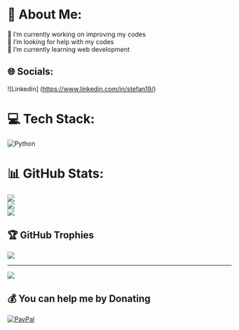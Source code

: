 # 💫 About Me:
🔭 I’m currently working on improving my codes<br>🤝 I’m looking for help with my codes <br>🌱 I’m currently learning web development



## 🌐 Socials:
![Linkedin] (https://www.linkedin.com/in/stefan19/)

# 💻 Tech Stack:
![Python](https://img.shields.io/badge/python-3670A0?style=for-the-badge&logo=python&logoColor=ffdd54)
# 📊 GitHub Stats:
![](https://github-readme-stats.vercel.app/api?username=xdStefcho&theme=dark&hide_border=false&include_all_commits=true&count_private=true)<br/>
![](https://github-readme-streak-stats.herokuapp.com/?user=xdStefcho&theme=dark&hide_border=false)<br/>
![](https://github-readme-stats.vercel.app/api/top-langs/?username=xdStefcho&theme=dark&hide_border=false&include_all_commits=true&count_private=true&layout=compact)

## 🏆 GitHub Trophies
![](https://github-profile-trophy.vercel.app/?username=xdStefcho&theme=darkhub&no-frame=false&no-bg=true&margin-w=4)

---
[![](https://visitcount.itsvg.in/api?id=xdStefcho&icon=0&color=0)](https://visitcount.itsvg.in)

  ## 💰 You can help me by Donating
  [![PayPal](https://img.shields.io/badge/PayPal-00457C?style=for-the-badge&logo=paypal&logoColor=white)](https://paypal.me/paypal.me/stefchothecreator) 

  
<!-- Proudly created with GPRM ( https://gprm.itsvg.in ) -->

